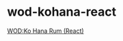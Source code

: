 # wod-kohana-react
[WOD:Ko Hana Rum (React)](https://courses.ics.hawaii.edu/ics314s25/morea/react/wod-ko-hana-react-Id6.html) 
